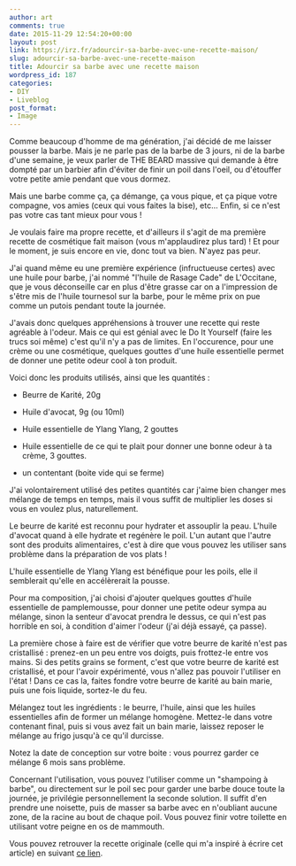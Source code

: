 ```yaml
---
author: art
comments: true
date: 2015-11-29 12:54:20+00:00
layout: post
link: https://irz.fr/adourcir-sa-barbe-avec-une-recette-maison/
slug: adourcir-sa-barbe-avec-une-recette-maison
title: Adourcir sa barbe avec une recette maison
wordpress_id: 187
categories:
- DIY
- Liveblog
post_format:
- Image
---
```


Comme beaucoup d'homme de ma génération, j'ai décidé de me laisser pousser la barbe. Mais je ne parle pas de la barbe de 3 jours, ni de la barbe d'une semaine, je veux parler de THE BEARD massive qui demande à être dompté par un barbier afin d'éviter de finir un poil dans l'oeil, ou d'étouffer votre petite amie pendant que vous dormez.

Mais une barbe comme ça, ça démange, ça vous pique, et ça pique votre compagne, vos amies (ceux qui vous faites la bise), etc... Enfin, si ce n'est pas votre cas tant mieux pour vous !

Je voulais faire ma propre recette, et d'ailleurs il s'agit de ma première recette de cosmétique fait maison (vous m'applaudirez plus tard) ! Et pour le moment, je suis encore en vie, donc tout va bien. N'ayez pas peur.

J'ai quand même eu une première expérience (infructueuse certes) avec une huile pour barbe, j'ai nommé "l'huile de Rasage Cade" de L'Occitane, que je vous déconseille car en plus d'être grasse car on a l'impression de s'être mis de l'huile tournesol sur la barbe, pour le même prix on pue comme un putois pendant toute la journée.

J'avais donc quelques appréhensions à trouver une recette qui reste agréable à l'odeur. Mais ce qui est génial avec le Do It Yourself (faire les trucs soi même) c'est qu'il n'y a pas de limites. En l'occurence, pour une crème ou une cosmétique, quelques gouttes d'une huile essentielle permet de donner une petite odeur cool à ton produit.

Voici donc les produits utilisés, ainsi que les quantités :




    
  * Beurre de Karité, 20g

    
  * Huile d'avocat, 9g (ou 10ml)

    
  * Huile essentielle de Ylang Ylang, 2 gouttes

    
  * Huile essentielle de ce qui te plait pour donner une bonne odeur à ta crème, 3 gouttes.

    
  * un contentant (boite vide qui se ferme)



J'ai volontairement utilisé des petites quantités car j'aime bien changer mes mélange de temps en temps, mais il vous suffit de multiplier les doses si vous en voulez plus, naturellement.

Le beurre de karité est reconnu pour hydrater et assouplir la peau. L'huile d'avocat quand à elle hydrate et regénère le poil. L'un autant que l'autre sont des produits alimentaires, c'est à dire que vous pouvez les utiliser sans problème dans la préparation de vos plats !

L'huile essentielle de Ylang Ylang est bénéfique pour les poils, elle il semblerait qu'elle en accélèrerait la pousse.

Pour ma composition, j'ai choisi d'ajouter quelques gouttes d'huile essentielle de pamplemousse, pour donner une petite odeur sympa au mélange, sinon la senteur d'avocat prendra le dessus, ce qui n'est pas horrible en soi, à condition d'aimer l'odeur (j'ai déjà essayé, ça passe).

La première chose à faire est de vérifier que votre beurre de karité n'est pas cristallisé : prenez-en un peu entre vos doigts, puis frottez-le entre vos mains. Si des petits grains se forment, c'est que votre beurre de karité est cristallisé, et pour l'avoir expérimenté, vous n'allez pas pouvoir l'utiliser en l'état ! Dans ce cas la, faites fondre votre beurre de karité au bain marie, puis une fois liquide, sortez-le du feu.

Mélangez tout les ingrédients : le beurre, l'huile, ainsi que les huiles essentielles afin de former un mélange homogène. Mettez-le dans votre contenant final, puis si vous avez fait un bain marie, laissez reposer le mélange au frigo jusqu'à ce qu'il durcisse.

Notez la date de conception sur votre boite : vous pourrez garder ce mélange 6 mois sans problème.

Concernant l'utilisation, vous pouvez l'utiliser comme un "shampoing à barbe", ou directement sur le poil sec pour garder une barbe douce toute la journée, je privilégie personnellement la seconde solution. Il suffit d'en prendre une noisette, puis de masser sa barbe avec en n'oubliant aucune zone, de la racine au bout de chaque poil. Vous pouvez finir votre toilette en utilisant votre peigne en os de mammouth.

Vous pouvez retrouver la recette originale (celle qui m'a inspiré à écrire cet article) en suivant [ce lien](http://belle-naturelle.com/2014/05/01/adoucir-sa-barbe/).
